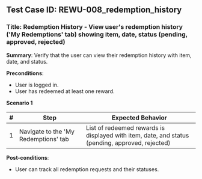 ## Test Case ID: REWU-008_redemption_history
### Title: Redemption History - View user's redemption history ('My Redemptions' tab) showing item, date, status (pending, approved, rejected)

**Summary**: Verify that the user can view their redemption history with item, date, and status.

**Preconditions**: 
- User is logged in.
- User has redeemed at least one reward.

**Scenario 1**

| # | Step                                      | Expected Behavior                                       |
|---|-------------------------------------------|--------------------------------------------------------|
| 1 | Navigate to the 'My Redemptions' tab      | List of redeemed rewards is displayed with item, date, and status (pending, approved, rejected) |

**Post-conditions**:
- User can track all redemption requests and their statuses.
